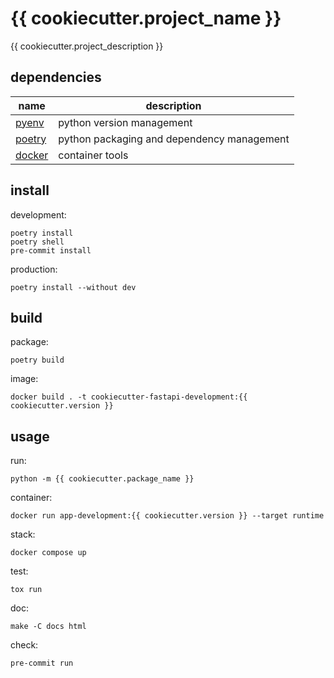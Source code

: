 # {{ cookiecutter.project_name }}

{{ cookiecutter.project_description }}

## dependencies

| name                                       | description                                |
|--------------------------------------------|--------------------------------------------|
| [pyenv](https://github.com/pyenv/pyenv)    | python version management                  |
| [poetry](https://github.com/python-poetry) | python packaging and dependency management |
| [docker](https://github.com/docker)        | container tools                            |

## install

development:
```shell
poetry install
poetry shell
pre-commit install
```

production:
```shell
poetry install --without dev
```

## build

package:
```shell
poetry build
```

image:
```shell
docker build . -t cookiecutter-fastapi-development:{{ cookiecutter.version }}
```

## usage

run:
```shell
python -m {{ cookiecutter.package_name }}
```

container:
```shell
docker run app-development:{{ cookiecutter.version }} --target runtime
```

stack:
```shell
docker compose up
```

test:
```shell
tox run
```

doc:
```shell
make -C docs html
```

check:
```shell
pre-commit run
```
